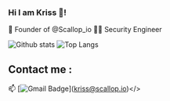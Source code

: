 ### Hi I am Kriss 👋!

🦪 Founder of @Scallop_io
👨‍💻 Security Engineer

![Github stats](https://github-readme-stats.vercel.app/api?username=djchrisssssss&show_icons=true&theme=tokyonight)
![Top Langs](https://github-readme-stats.vercel.app/api/top-langs/?username=djchrisssssss&theme=tokyonight&layout=compact)

## Contact me : 
📫 [![Gmail Badge](https://img.shields.io/badge/-kriss@scallop.io-blue?style=flat-roundedrectangle&logo=Gmail&logoColor=white&link=mailto:kriss@scallop.io)]</center>(kriss@scallop.io)</>
<!--
**djchrisssssss/djchrisssssss** is a ✨ _special_ ✨ repository because its `README.md` (this file) appears on your GitHub profile.

Here are some ideas to get you started:

- 🔭 I’m currently working on ...
- 🌱 I’m currently learning ...
- 👯 I’m looking to collaborate on ...
- 🤔 I’m looking for help with ...
- 💬 Ask me about ...
- 📫 How to reach me: ...
- 😄 Pronouns: ...
- ⚡ Fun fact: ...
-->
